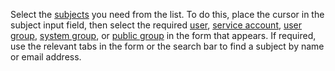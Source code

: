 Select the [subjects](../../iam/concepts/access-control/index.md#subject) you need from the list. To do this, place the cursor in the subject input field, then select the required [user](../../overview/roles-and-resources.md#users), [service account](../../iam/concepts/users/service-accounts.md), [user group](../../organization/concepts/groups.md), [system group](../../iam/concepts/access-control/system-group.md), or [public group](../../iam/concepts/access-control/public-group.md) in the form that appears. If required, use the relevant tabs in the form or the search bar to find a subject by name or email address.